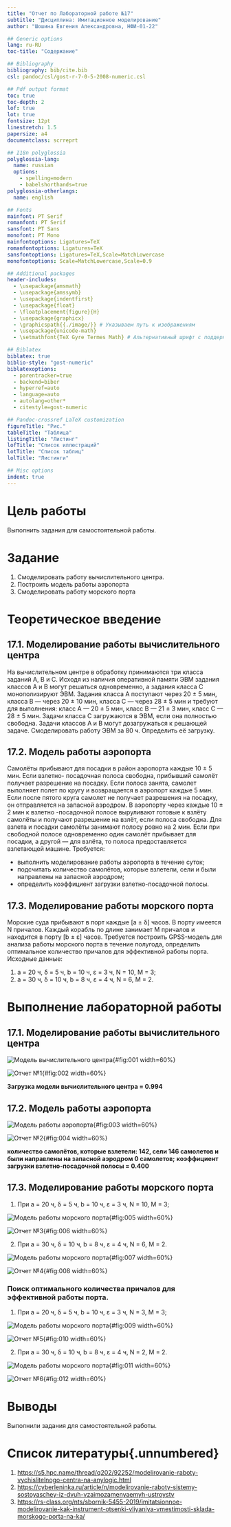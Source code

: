 ```yaml
---
title: "Отчет по Лабораторной работе №17"
subtitle: "Дисциплина: Имитационное моделирование"
author: "Шошина Евгения Александровна, НФИ-01-22"

## Generic options
lang: ru-RU
toc-title: "Содержание"

## Bibliography
bibliography: bib/cite.bib
csl: pandoc/csl/gost-r-7-0-5-2008-numeric.csl

## Pdf output format
toc: true
toc-depth: 2
lof: true
lot: true
fontsize: 12pt
linestretch: 1.5
papersize: a4
documentclass: scrreprt

## I18n polyglossia
polyglossia-lang:
  name: russian
  options:
    - spelling=modern
    - babelshorthands=true
polyglossia-otherlangs:
  name: english

## Fonts
mainfont: PT Serif
romanfont: PT Serif
sansfont: PT Sans
monofont: PT Mono
mainfontoptions: Ligatures=TeX
romanfontoptions: Ligatures=TeX
sansfontoptions: Ligatures=TeX,Scale=MatchLowercase
monofontoptions: Scale=MatchLowercase,Scale=0.9

## Additional packages
header-includes:
  - \usepackage{amsmath}
  - \usepackage{amssymb}
  - \usepackage{indentfirst}
  - \usepackage{float}
  - \floatplacement{figure}{H}
  - \usepackage{graphicx}
  - \graphicspath{{./image/}} # Указываем путь к изображениям
  - \usepackage{unicode-math}
  - \setmathfont{TeX Gyre Termes Math} # Альтернативный шрифт с поддержкой греческих символов

## Biblatex
biblatex: true
biblio-style: "gost-numeric"
biblatexoptions:
  - parentracker=true
  - backend=biber
  - hyperref=auto
  - language=auto
  - autolang=other*
  - citestyle=gost-numeric

## Pandoc-crossref LaTeX customization
figureTitle: "Рис."
tableTitle: "Таблица"
listingTitle: "Листинг"
lofTitle: "Список иллюстраций"
lotTitle: "Список таблиц"
lolTitle: "Листинги"

## Misc options
indent: true
---
```


# Цель работы

Выполнить задания для самостоятельной работы.

# Задание

1. Смоделировать работу вычислительного центра.
2. Построить модель работы аэропорта
3. Смоделировать работу морского порта

# Теоретическое введение
## 17.1. Моделирование работы вычислительного центра
На вычислительном центре в обработку принимаются три класса заданий А, В и С.
Исходя из наличия оперативной памяти ЭВМ задания классов А и В могут решаться одновременно, а задания класса С монополизируют ЭВМ. Задания класса А поступают через 20 ± 5 мин, класса В — через 20 ± 10 мин, класса С — через 28 ± 5 мин и требуют для выполнения: класс А — 20 ± 5 мин, класс В — 21 ± 3 мин, класс С — 28 ± 5 мин. Задачи класса С загружаются в ЭВМ, если она полностью свободна.
Задачи классов А и В могут дозагружаться к решающей задаче.
Смоделировать работу ЭВМ за 80 ч. Определить её загрузку.

## 17.2. Модель работы аэропорта
Самолёты прибывают для посадки в район аэропорта каждые 10 ± 5 мин. Если взлетно- посадочная полоса свободна, прибывший самолёт получает разрешение на посадку. Если полоса занята, самолет выполняет полет по кругу и возвращается в аэропорт каждые 5 мин. Если после пятого круга самолет не получает разрешения на посадку, он отправляется на запасной аэродром.
В аэропорту через каждые 10 ± 2 мин к взлетно -посадочной полосе выруливают готовые к взлёту самолёты и получают разрешение на взлёт, если полоса свободна. Для взлета и посадки самолёты занимают полосу ровно на 2 мин. Если при свободной полосе одновременно один самолёт прибывает для посадки, а другой — для взлёта, то полоса предоставляется взлетающей машине.
Требуется:
- выполнить моделирование работы аэропорта в течение суток;
- подсчитать количество самолётов, которые взлетели, сели и были направлены на запасной аэродром;
- определить коэффициент загрузки взлетно-посадочной полосы.

## 17.3. Моделирование работы морского порта
Морские суда прибывают в порт каждые [a ± δ] часов. В порту имеется N причалов. Каждый корабль по длине занимает M причалов и находится в порту [b ± ε] часов. Требуется построить GPSS-модель для анализа работы морского порта в течение полугода, определить оптимальное количество причалов для эффективной работы порта.
Исходные данные:
1. a = 20 ч, δ = 5 ч, b = 10 ч, ε = 3 ч, N = 10, M = 3;
2. a = 30 ч, δ = 10 ч, b = 8 ч, ε = 4 ч, N = 6, M = 2.

# Выполнение лабораторной работы

## 17.1. Моделирование работы вычислительного центра 

![Модель вычислительного центра](image/1.jpg){#fig:001 width=60%}

![Отчет №1](image/2.jpg){#fig:002 width=60%}

**Загрузка модели вычислительного центра = 0.994**

## 17.2. Модель работы аэропорта
![Модель работы аэропорта](image/3.jpg){#fig:003 width=60%}

![Отчет №2](image/4.jpg){#fig:004 width=60%}

**количество самолётов, которые взлетели: 142, сели 146 самолетов и были направлены на запасной аэродром 0 самолетов;**
**коэффициент загрузки взлетно-посадочной полосы = 0.400**

## 17.3. Моделирование работы морского порта
1. При a = 20 ч, δ = 5 ч, b = 10 ч, ε = 3 ч, N = 10, M = 3;

![Модель работы морского порта](image/5.jpg){#fig:005 width=60%}

![Отчет №3](image/6.jpg){#fig:006 width=60%}

2. При a = 30 ч, δ = 10 ч, b = 8 ч, ε = 4 ч, N = 6, M = 2.

![Модель работы морского порта](image/7.jpg){#fig:007 width=60%}

![Отчет №4](image/8.jpg){#fig:008 width=60%}

### Поиск оптимального количества причалов для эффективной работы порта.

1. При a = 20 ч, δ = 5 ч, b = 10 ч, ε = 3 ч, N = 3, M = 3;

![Модель работы морского порта](image/9.jpg){#fig:009 width=60%}

![Отчет №5](image/10.jpg){#fig:010 width=60%}

2. При a = 30 ч, δ = 10 ч, b = 8 ч, ε = 4 ч, N = 2, M = 2.

![Модель работы морского порта](image/11.jpg){#fig:011 width=60%}

![Отчет №6](image/12.jpg){#fig:012 width=60%}

# Выводы

Выполнили задания для самостоятельной работы.

# Список литературы{.unnumbered}

1. https://s5.hpc.name/thread/q202/92252/modelirovanie-raboty-vychislitelnogo-centra-na-anylogic.html
2. https://cyberleninka.ru/article/n/modelirovanie-raboty-sistemy-sostoyaschey-iz-dvuh-vzaimozamenyaemyh-ustroystv
3. https://rs-class.org/nts/sbornik-5455-2019/imitatsionnoe-modelirovanie-kak-instrument-otsenki-vliyaniya-vmestimosti-sklada-morskogo-porta-na-ka/
